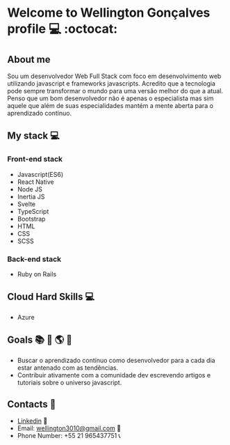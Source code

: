 # Welcome to **Wellington Gonçalves** profile :computer: :octocat:

## About me  
Sou um desenvolvedor Web Full Stack com foco em desenvolvimento web utilizando javascript e frameworks javascripts.
Acredito que a tecnologia pode sempre transformar o mundo para uma versão melhor do que a atual. 
Penso que um bom desenvolvedor não é apenas o especialista mas sim aquele que além de suas especialidades mantém a mente aberta para o aprendizado contínuo. 

## My stack :computer:

### Front-end stack
- Javascript(ES6)
- React Native
- Node JS
- Inertia JS
- Svelte
- TypeScript
- Bootstrap
- HTML
- CSS
- SCSS

### Back-end stack
- Ruby on Rails

## Cloud Hard Skills :computer:
- Azure

## Goals :books: :dart: :earth_americas: :rocket:

- Buscar o aprendizado contínuo como desenvolvedor para a cada dia estar antenado com as tendências.
- Contribuir ativamente com a comunidade dev escrevendo artigos e tutoriais sobre o universo javascript.

## Contacts :iphone:

- [Linkedin](https://www.linkedin.com/in/wellington-gon%C3%A7alves-da-silva-072bb77a/) :briefcase:
- Email: wellington3010@gmail.com :e-mail:
- Phone Number: +55 21 965437751 :telephone_receiver:
